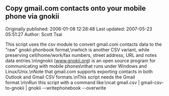 ## Copy gmail.com contacts onto your mobile phone via gnokii

Originally published: 2006-01-08 12:28:48
Last updated: 2007-05-23 05:51:27
Author: Scott Tsai

This script uses the csv module to convert gmail.com contacts data to the "raw" gnokii phonbook format,\nwhich is another CSV variant, while preserving cell/home/work/fax numbers, street address, URL and notes data entries.\n\ngnokii (www.gnokii.org) is an open source program for communicating with mobile phones\nthat runs under Windows and Linux/Unix.\nNote that gmail.com supports exporting contacts in both Outlook and Gmail CSV formats.\nThis script needs the Gmail format.\n\nRun this script with a command like:\ncat gmail.csv | gmail-csv-to-gnokii | gnokii --writephonebook --overwrite